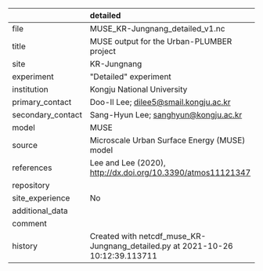 |                   | detailed                                                                       |
|:------------------|:-------------------------------------------------------------------------------|
| file              | MUSE_KR-Jungnang_detailed_v1.nc                                                |
| title             | MUSE output for the Urban-PLUMBER project                                      |
| site              | KR-Jungnang                                                                    |
| experiment        | "Detailed" experiment                                                          |
| institution       | Kongju National University                                                     |
| primary_contact   | Doo-Il Lee; dilee5@smail.kongju.ac.kr                                          |
| secondary_contact | Sang-Hyun Lee; sanghyun@kongju.ac.kr                                           |
| model             | MUSE                                                                           |
| source            | Microscale Urban Surface Energy (MUSE) model                                   |
| references        | Lee and Lee (2020), http://dx.doi.org/10.3390/atmos11121347                    |
| repository        |                                                                                |
| site_experience   | No                                                                             |
| additional_data   |                                                                                |
| comment           |                                                                                |
| history           | Created with netcdf_muse_KR-Jungnang_detailed.py at 2021-10-26 10:12:39.113711 |
